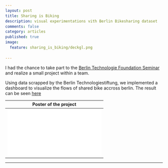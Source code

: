 ```yaml
---
layout: post
title: Sharing is Biking
description: visual experimentations vith Berlin Bikesharing dataset
comments: false
category: articles
published: true
image:
  feature: sharing_is_biking/deckgl.png

---
```


I had the chance to take part to the [Berlin Technologie Foundation Seminar](https://www.citylab-berlin.org/events/summerschool/) and realize a small project within a team.

Using data scrapped by the Berlin Technologiestiftung, we implemented a dashboard to visualize the flows of shared bike accross berlin. The result can be seen [here](https://clementlefevre.shinyapps.io/shiny_deckgl/)

|Poster of the project|
|:--:|
|![](/images/sharing_is_biking/final_export3.pdf)|

-----------



